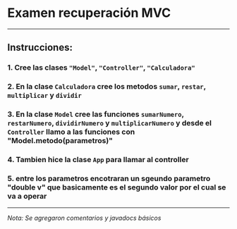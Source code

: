 # Examen recuperación MVC
---
## Instrucciones:
### 1. Cree las clases <code>"Model"</code>, <code>"Controller"</code>, <code>"Calculadora"</code>
### 2. En la clase <code>Calculadora</code> cree los metodos <code>sumar</code>, <code>restar</code>, <code>multiplicar</code> y <code>dividir</code>
### 3. En la clase <code>Model</code> cree las funciones <code>sumarNumero</code>, <code>restarNumero</code>, <code>dividirNumero</code> y <code>multiplicarNumero</code> y desde el <code>Controller</code> llamo a las funciones con "Model.metodo(parametros)"
### 4. Tambien hice la clase <code>App</code> para llamar al controller
### 5. entre los parametros encotraran un sgeundo parametro "double v" que basicamente es el segundo valor por el cual se va a operar

---
*Nota: Se agregaron comentarios y javadocs básicos*